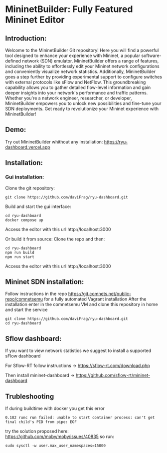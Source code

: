 # MininetBuilder: Fully Featured Mininet Editor

## Introduction:
Welcome to the MininetBuilder Git repository! Here you will find a powerful tool designed to enhance your experience with Mininet, a popular software-defined network (SDN) emulator. MininetBuilder offers a range of features, including the ability to effortlessly edit your Mininet network configurations and conveniently visualize network statistics. Additionally, MininetBuilder goes a step further by providing experimental support to configure switches with external protocols like sFlow and NetFlow. This groundbreaking capability allows you to gather detailed flow-level information and gain deeper insights into your network's performance and traffic patterns. Whether you're a network engineer, researcher, or developer, MininetBuilder empowers you to unlock new possibilities and fine-tune your SDN deployments. Get ready to revolutionize your Mininet experience with MininetBuilder!

## Demo:
Try out MininetBuilder whithout any installation: https://ryu-dashboard.vercel.app

## Installation:
### Gui installation:
Clone the git repository:
```
git clone https://github.com/daviFrag/ryu-dashboard.git
```
Build and start the gui interface:
```
cd ryu-dashboard
docker compose up
```
Access the editor with this url http://localhost:3000

Or build it from source:
Clone the repo and then:
```
cd ryu-dashboard
npm run build
npm run start
```
Access the editor with this url http://localhost:3000

## Mininet SDN installation:
Follow instructions in the repo https://git.comnets.net/public-repo/comnetsemu for a fully automated Vagrant installation
After the installation enter in the comnetsemu VM and clone this repository in home and start the service
```
git clone https://github.com/daviFrag/ryu-dashboard.git
cd ryu-dashboard

```

## Sflow dashboard:
If you want to view network statistics we suggest to install a supported sFlow dashboard

For Sflow-RT follow instructions -> https://sflow-rt.com/download.php

Then install mininet-dashboard -> https://github.com/sflow-rt/mininet-dashboard

## Trubleshooting
If during buildtime with docker you get this error
```
0.182 runc run failed: unable to start container process: can't get final child's PID from pipe: EOF
```
try the solution proposed here: https://github.com/moby/moby/issues/40835
so run: 
```
sudo sysctl -w user.max_user_namespaces=15000
```


